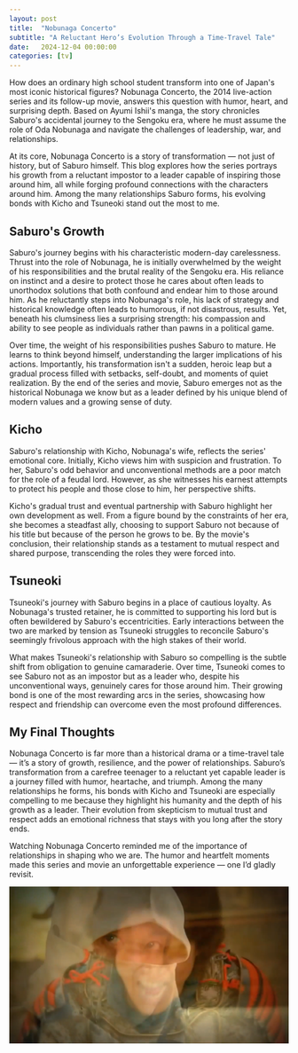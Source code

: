 ```yaml
---
layout: post
title:  "Nobunaga Concerto"
subtitle: "A Reluctant Hero’s Evolution Through a Time-Travel Tale"
date:   2024-12-04 00:00:00
categories: [tv]
---
```



How does an ordinary high school student transform into one of Japan's most iconic historical figures? Nobunaga Concerto, the 2014 live-action series and its follow-up movie, answers this question with humor, heart, and surprising depth. Based on Ayumi Ishii's manga, the story chronicles Saburo's accidental journey to the Sengoku era, where he must assume the role of Oda Nobunaga and navigate the challenges of leadership, war, and relationships.

At its core, Nobunaga Concerto is a story of transformation — not just of history, but of Saburo himself. This blog explores how the series portrays his growth from a reluctant impostor to a leader capable of inspiring those around him, all while forging profound connections with the characters around him. Among the many relationships Saburo forms, his evolving bonds with Kicho and Tsuneoki stand out the most to me.

## Saburo's Growth

Saburo's journey begins with his characteristic modern-day carelessness. Thrust into the role of Nobunaga, he is initially overwhelmed by the weight of his responsibilities and the brutal reality of the Sengoku era. His reliance on instinct and a desire to protect those he cares about often leads to unorthodox solutions that both confound and endear him to those around him. As he reluctantly steps into Nobunaga's role, his lack of strategy and historical knowledge often leads to humorous, if not disastrous, results. Yet, beneath his clumsiness lies a surprising strength: his compassion and ability to see people as individuals rather than pawns in a political game.

Over time, the weight of his responsibilities pushes Saburo to mature. He learns to think beyond himself, understanding the larger implications of his actions. Importantly, his transformation isn't a sudden, heroic leap but a gradual process filled with setbacks, self-doubt, and moments of quiet realization. By the end of the series and movie, Saburo emerges not as the historical Nobunaga we know but as a leader defined by his unique blend of modern values and a growing sense of duty.


## Kicho

Saburo's relationship with Kicho, Nobunaga's wife, reflects the series' emotional core. Initially, Kicho views him with suspicion and frustration. To her, Saburo's odd behavior and unconventional methods are a poor match for the role of a feudal lord. However, as she witnesses his earnest attempts to protect his people and those close to him, her perspective shifts.

Kicho's gradual trust and eventual partnership with Saburo highlight her own development as well. From a figure bound by the constraints of her era, she becomes a steadfast ally, choosing to support Saburo not because of his title but because of the person he grows to be. By the movie's conclusion, their relationship stands as a testament to mutual respect and shared purpose, transcending the roles they were forced into.


## Tsuneoki

Tsuneoki's journey with Saburo begins in a place of cautious loyalty. As Nobunaga's trusted retainer, he is committed to supporting his lord but is often bewildered by Saburo's eccentricities. Early interactions between the two are marked by tension as Tsuneoki struggles to reconcile Saburo's seemingly frivolous approach with the high stakes of their world.

What makes Tsuneoki's relationship with Saburo so compelling is the subtle shift from obligation to genuine camaraderie. Over time, Tsuneoki comes to see Saburo not as an impostor but as a leader who, despite his unconventional ways, genuinely cares for those around him. Their growing bond is one of the most rewarding arcs in the series, showcasing how respect and friendship can overcome even the most profound differences.


## My Final Thoughts

Nobunaga Concerto is far more than a historical drama or a time-travel tale — it’s a story of growth, resilience, and the power of relationships. Saburo’s transformation from a carefree teenager to a reluctant yet capable leader is a journey filled with humor, heartache, and triumph. Among the many relationships he forms, his bonds with Kicho and Tsuneoki are especially compelling to me because they highlight his humanity and the depth of his growth as a leader. Their evolution from skepticism to mutual trust and respect adds an emotional richness that stays with you long after the story ends.

Watching Nobunaga Concerto reminded me of the importance of relationships in shaping who we are. The humor and heartfelt moments made this series and movie an unforgettable experience — one I’d gladly revisit.


![image](/assets/images/2024-12-04-nobunaga-concerto/2024-12-04-nobunaga-concerto-2.png)